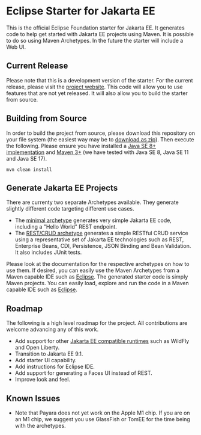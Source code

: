 # Eclipse Starter for Jakarta EE
This is the official Eclipse Foundation starter for Jakarta EE. It generates code to help get started with Jakarta EE projects using Maven. It is possible to do so using Maven Archetypes. In the future the starter will include a Web UI.

## Current Release
Please note that this is a development version of the starter. For the current release, please visit the [project website](https://eclipse-ee4j.github.io/starter/). This code will allow you to use features that are not yet released. It will also allow you to build the starter from source.

## Building from Source
In order to build the project from source, please download this repository on your file system (the easiest way may be to [download as zip](https://github.com/eclipse-ee4j/starter/archive/refs/heads/master.zip)). Then execute the following. Please ensure you have installed a [Java SE 8+ implementation](https://adoptium.net/?variant=openjdk8) and [Maven 3+](https://maven.apache.org/download.cgi) (we have tested with Java SE 8, Java SE 11 and Java SE 17).

```
mvn clean install
```

## Generate Jakarta EE Projects
There are currenty two separate Archetypes available. They generate slightly different code targeting different use cases.

* The [minimal archetype](minimal-starter) generates very simple Jakarta EE code, including a "Hello World" REST endpoint.
* The [REST/CRUD archetype](rest-starter) generates a simple RESTful CRUD service using a representative set of Jakarta EE technologies such as REST, Enterprise Beans, CDI, Persistence, JSON Binding and Bean Validation. It also includes JUnit tests.

Please look at the documentation for the respective archetypes on how to use them. If desired, you can easily use the Maven Archetypes from a Maven capable IDE such as [Eclipse](https://www.eclipse.org/ide). The generated starter code is simply Maven projects. You can easily load, explore and run the code in a Maven capable IDE such as [Eclipse](https://www.eclipse.org/ide).

## Roadmap
The following is a high level roadmap for the project. All contributions are welcome advancing any of this work.
* Add support for other [Jakarta EE compatible runtimes](https://jakarta.ee/compatibility) such as WildFly and Open Liberty.
* Transition to Jakarta EE 9.1.
* Add starter UI capability.
* Add instructions for Eclipse IDE.
* Add support for generating a Faces UI instead of REST.
* Improve look and feel.

## Known Issues
* Note that Payara does not yet work on the Apple M1 chip. If you are on an M1 chip, we suggest you use GlassFish or TomEE for the time being with the archetypes.
